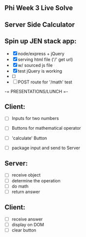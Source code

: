 Phi Week 3 Live Solve
--------------------

Server Side Calculator
--------------------
Spin up JEN stack app:
--------------------
- [x] node/express + jQuery
- [x] serving html file ('/' get url)
- [x] w/ sourced js file
- [x] test jQuery is working
- [ ] 
- [ ] POST route for '/math' test

-= PRESENTATIONS/LUNCH =-

Client:
--------------------
- [ ] Inputs for two numbers
- [ ] Buttons for mathematical operator
- [ ] 'calculate' Button
- [ ] package input and send to Server



Server:
---------------------
- [ ]  receive object
- [ ] determine the operation
- [ ] do math
- [ ] return answer

Client:
---------------------
- [ ] receive answer
- [ ] display on DOM
- [ ] clear button
